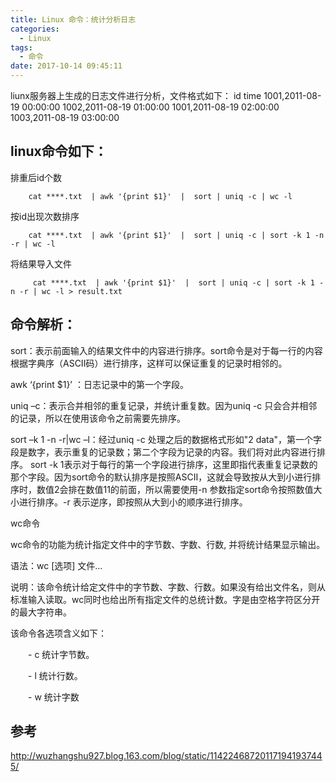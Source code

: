 ```yaml
---
title: Linux 命令：统计分析日志
categories:
  - Linux
tags:
  - 命令
date: 2017-10-14 09:45:11
---
```


liunx服务器上生成的日志文件进行分析，文件格式如下：
id               time
1001,2011-08-19 00:00:00
1002,2011-08-19 01:00:00
1001,2011-08-19 02:00:00
1003,2011-08-19 03:00:00

## linux命令如下：
排重后id个数

        cat ****.txt  | awk '{print $1}'  |  sort | uniq -c | wc -l

按id出现次数排序

        cat ****.txt  | awk '{print $1}'  |  sort | uniq -c | sort -k 1 -n -r | wc -l

将结果导入文件

         cat ****.txt  | awk '{print $1}'  |  sort | uniq -c | sort -k 1 -n -r | wc -l > result.txt

## 命令解析：

sort：表示前面输入的结果文件中的内容进行排序。sort命令是对于每一行的内容根据字典序（ASCII码）进行排序，这样可以保证重复的记录时相邻的。

awk ‘{print $1}’ ：日志记录中的第一个字段。

uniq –c：表示合并相邻的重复记录，并统计重复数。因为uniq -c 只会合并相邻的记录，所以在使用该命令之前需要先排序。

sort –k 1 -n -r|wc –l：经过uniq -c 处理之后的数据格式形如"2 data"，第一个字段是数字，表示重复的记录数；第二个字段为记录的内容。我们将对此内容进行排序。
sort -k 1表示对于每行的第一个字段进行排序，这里即指代表重复记录数的那个字段。因为sort命令的默认排序是按照ASCII，这就会导致按从大到小进行排序时，数值2会排在数值11的前面，所以需要使用-n 参数指定sort命令按照数值大小进行排序。-r 表示逆序，即按照从大到小的顺序进行排序。

wc命令

wc命令的功能为统计指定文件中的字节数、字数、行数, 并将统计结果显示输出。

语法：wc [选项] 文件…

说明：该命令统计给定文件中的字节数、字数、行数。如果没有给出文件名，则从标准输入读取。wc同时也给出所有指定文件的总统计数。字是由空格字符区分开的最大字符串。

该命令各选项含义如下：

　　- c 统计字节数。

　　- l 统计行数。

　　- w 统计字数

## 参考
http://wuzhangshu927.blog.163.com/blog/static/114224687201171941937445/